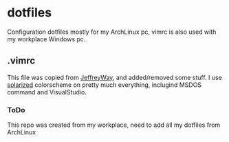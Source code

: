 # dotfiles
Configuration dotfiles mostly for my ArchLinux pc, vimrc is also used with my workplace Windows pc.

## .vimrc
This file was copied from [JeffreyWay](https://gist.github.com/JeffreyWay/6753834), and added/removed some stuff. I use  [solarized](http://ethanschoonover.com/solarized) colorscheme on pretty much everything, inclugind MSDOS command and VisualStudio.

### ToDo
This repo was created from my workplace, need to add all my dotfiles from ArchLinux
